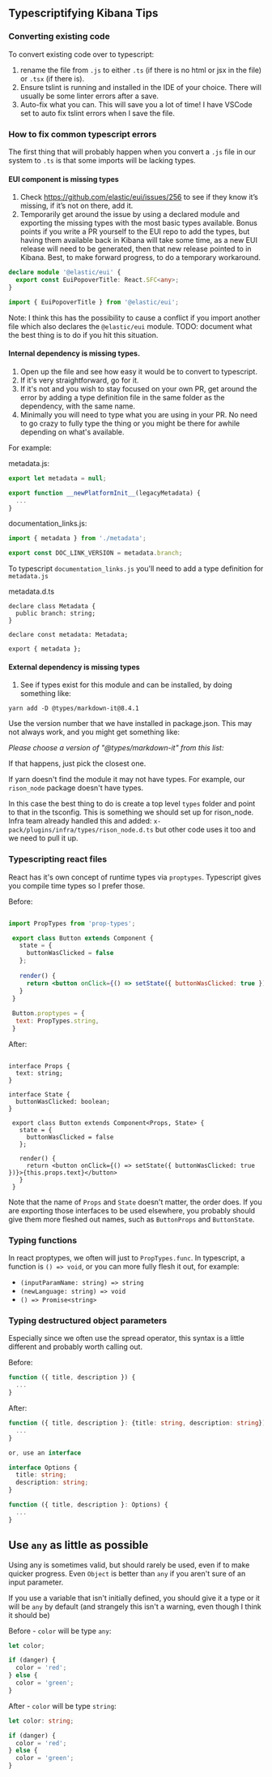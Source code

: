 ## Typescriptifying Kibana Tips

### Converting existing code

To convert existing code over to typescript:
1. rename the file from `.js` to either `.ts` (if there is no html or jsx in the file) or `.tsx` (if there is).
2. Ensure tslint is running and installed in the IDE of your choice.  There will usually be some linter errors after a save.
3. Auto-fix what you can. This will save you a lot of time! I have VSCode set to auto fix tslint errors when I save the file.

### How to fix common typescript errors

The first thing that will probably happen when you convert a `.js` file in our system to `.ts` is that some imports will be lacking types. 

#### EUI component is missing types

1. Check https://github.com/elastic/eui/issues/256 to see if they know it’s missing, if it’s not on there, add it.
2. Temporarily get around the issue by using a declared module and exporting the missing types with the most basic types available. Bonus points if you write a PR yourself to the EUI repo to add the types, but having them available back in Kibana will take some time, as a new EUI release will need to be generated, then that new release pointed to in Kibana.  Best, to make forward progress, to do a temporary workaround.

```ts
declare module '@elastic/eui' {
  export const EuiPopoverTitle: React.SFC<any>;
}

import { EuiPopoverTitle } from '@elastic/eui';
```

Note: I think this has the possibility to cause a conflict if you import another file which also declares the `@elastic/eui` module.  TODO: document what the best thing is to do if you hit this situation.

#### Internal dependency is missing types.

1. Open up the file and see how easy it would be to convert to typescript. 
2. If it's very straightforward, go for it.
3. If it's not and you wish to stay focused on your own PR, get around the error by adding a type definition file in the same folder as the dependency, with the same name.
4. Minimally you will need to type what you are using in your PR.  No need to go crazy to fully type the thing or you might be there for awhile depending on what's available.

For example:

metadata.js:
```js
export let metadata = null;

export function __newPlatformInit__(legacyMetadata) {
  ...
}
```

documentation_links.js:
```js
import { metadata } from './metadata';

export const DOC_LINK_VERSION = metadata.branch;
```

To typescript `documentation_links.js` you'll need to add a type definition for `metadata.js`

metadata.d.ts
```
declare class Metadata {
  public branch: string;
}

declare const metadata: Metadata;

export { metadata };
```

#### External dependency is missing types

1. See if types exist for this module and can be installed, by doing something like:

`yarn add -D @types/markdown-it@8.4.1`

Use the version number that we have installed in package.json. This may not always work, and you might get something like: 

*Please choose a version of "@types/markdown-it" from this list:*

If that happens, just pick the closest one.

If yarn doesn't find the module it may not have types.  For example, our `rison_node` package doesn't have types.

In this case the best thing to do is create a top level `types` folder and point to that in the tsconfig.  This is something we should set up for rison_node.  Infra team already handled this and added: `x-pack/plugins/infra/types/rison_node.d.ts` but other code uses it too and we need to pull it up.

### Typescripting react files

React has it's own concept of runtime types via `proptypes`. Typescript gives you compile time types so I prefer those.  

Before:
```jsx

import PropTypes from 'prop-types';

 export class Button extends Component {
   state = {
     buttonWasClicked = false
   };
 
   render() {
     return <button onClick={() => setState({ buttonWasClicked: true })}>{this.props.text}</button>
   }
 }
 
 Button.proptypes = {
  text: PropTypes.string,
 }
```

After:
```tsx

interface Props {
  text: string;
}

interface State {
  buttonWasClicked: boolean;
}

 export class Button extends Component<Props, State> {
   state = {
     buttonWasClicked = false
   };
 
   render() {
     return <button onClick={() => setState({ buttonWasClicked: true })}>{this.props.text}</button>
   }
 }
```

Note that the name of `Props` and `State` doesn't matter, the order does.  If you are exporting those interfaces to be used elsewhere, you probably should give them more fleshed out names, such as `ButtonProps` and `ButtonState`.

### Typing functions

In react proptypes, we often will just to `PropTypes.func`.  In typescript, a function is `() => void`, or you can more fully flesh it out, for example:

- `(inputParamName: string) => string`
- `(newLanguage: string) => void`
- `() => Promise<string>`

### Typing destructured object parameters

Especially since we often use the spread operator, this syntax is a little different and probably worth calling out.

Before:
```js
function ({ title, description }) {
  ...
}
```

After:
```ts
function ({ title, description }: {title: string, description: string}) {
  ...
}

or, use an interface

interface Options {
  title: string;
  description: string;
}

function ({ title, description }: Options) {
  ...
}
```
 
## Use `any` as little as possible

Using any is sometimes valid, but should rarely be used, even if to make quicker progress. Even `Object` is better than `any` if you aren't sure of an input parameter.

If you use a variable that isn't initially defined, you should give it a type or it will be `any` by default (and strangely this isn't a warning, even though I think it should be)

Before - `color` will be type `any`:
```js
let color;

if (danger) {
  color = 'red';
} else {
  color = 'green';
}
```

After - `color` will be type `string`:
```ts
let color: string;

if (danger) {
  color = 'red';
} else {
  color = 'green';
}
```


